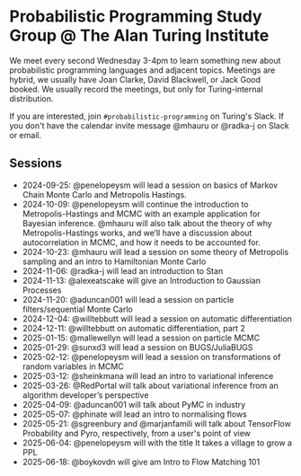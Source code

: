 # Probabilistic Programming Study Group @ The Alan Turing Institute

We meet every second Wednesday 3-4pm to learn something new about probabilistic programming languages and adjacent topics. Meetings are hybrid, we usually have Joan Clarke, David Blackwell, or Jack Good booked. We usually record the meetings, but only for Turing-internal distribution.

If you are interested, join `#probabilistic-programming` on Turing's Slack. If you don't have the calendar invite message @mhauru or @radka-j on Slack or email.

## Sessions

* 2024-09-25: @penelopeysm will lead a session on basics of Markov Chain Monte Carlo and Metropolis Hastings.
* 2024-10-09: @penelopeysm will continue the introduction to Metropolis-Hastings and MCMC with an example application for Bayesian inference. @mhauru will also talk about the theory of why Metropolis-Hastings works, and we’ll have a discussion about autocorrelation in MCMC, and how it needs to be accounted for.
* 2024-10-23: @mhauru will lead a session on some theory of Metropolis sampling and an intro to Hamiltonian Monte Carlo
* 2024-11-06: @radka-j will lead an introduction to Stan
* 2024-11-13: @alexeatscake will give an Introduction to Gaussian Processes
* 2024-11-20: @aduncan001 will lead a session on particle filters/sequential Monte Carlo
* 2024-12-04: @willtebbutt will lead a session on automatic differentiation
* 2024-12-11: @willtebbutt on automatic differentiation, part 2
* 2025-01-15: @mallewellyn will lead a session on particle MCMC
* 2025-01-29: @sunxd3 will lead a session on BUGS/JuliaBUGS
* 2025-02-12: @penelopeysm will lead a session on transformations of random variables in MCMC
* 2025-03-12: @sheinkmana will lead an intro to variational inference
* 2025-03-26: @RedPortal will talk about variational inference from an algorithm developer’s perspective
* 2025-04-09: @aduncan001 will talk about PyMC in industry
* 2025-05-07: @phinate will lead an intro to normalising flows
* 2025-05-21: @sgreenbury and @marjanfamili will talk about TensorFlow Probability and Pyro, respectively, from a user's point of view
* 2025-06-04: @penelopeysm will with the title It takes a village to grow a PPL
* 2025-06-18: @boykovdn will give am Intro to Flow Matching 101
